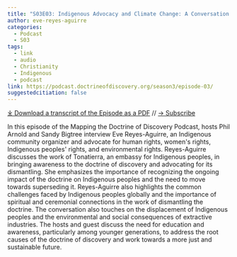 ```yaml
---
title: "S03E03: Indigenous Advocacy and Climate Change: A Conversation with Evie Reyes-Aguirre"
author: eve-reyes-aguirre
categories:
  - Podcast
  - S03
tags:
  - link
  - audio
  - Christianity
  - Indigenous
  - podcast
link: https://podcast.doctrineofdiscovery.org/season3/episode-03/
suggestedcitiation: false
---
```

<div id="buzzsprout-player-13962172"></div><script src="https://www.buzzsprout.com/1926214/13962172-indigenous-advocacy-and-climate-change-a-conversation-with-evie-reyes-aguirre.js?container_id=buzzsprout-player-13962172&player=small" type="text/javascript" charset="utf-8"></script>

[⤓ Download a transcript of the Episode as a PDF](https://podcast.doctrineofdiscovery.org/assets/pdfs/S03E03-Indigenous-Advocacy-Climate-Change-Evie-Reyes-Aguirre.pdf) // [→ Subscribe](/subscribe/)

In this episode of the Mapping the Doctrine of Discovery Podcast, hosts Phil Arnold and Sandy Bigtree interview Eve Reyes-Aguirre, an Indigenous community organizer and advocate for human rights, women's rights, Indigenous peoples' rights, and environmental rights. Reyes-Aguirre discusses the work of Tonatierra, an embassy for Indigenous peoples, in bringing awareness to the doctrine of discovery and advocating for its dismantling. She emphasizes the importance of recognizing the ongoing impact of the doctrine on Indigenous peoples and the need to move towards superseding it. Reyes-Aguirre also highlights the common challenges faced by Indigenous peoples globally and the importance of spiritual and ceremonial connections in the work of dismantling the doctrine. The conversation also touches on the displacement of Indigenous peoples and the environmental and social consequences of extractive industries. The hosts and guest discuss the need for education and awareness, particularly among younger generations, to address the root causes of the doctrine of discovery and work towards a more just and sustainable future.
